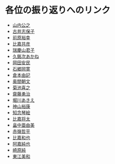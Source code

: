 # 各位の振り返りへのリンク

- <a href="https://github.com/wp15000/first/blob/master/furikaeri.md" target="_blank">山内公之</a>
- <a href="https://github.com/wp15001/daily/blob/master/furikaeri.md" target="_blank">古井志保子</a>
- <a href="https://github.com/wp15002/daily/blob/master/furikaeri.md" target="_blank">前原裕幸</a>
- <a href="https://github.com/wp15003/daily/blob/master/furikaeri.md" target="_blank">比嘉共彦</a>
- <a href="https://github.com/wp15004/daily/blob/master/furikaeri.md" target="_blank">瑞慶山君子</a>
- <a href="https://github.com/wp15005/daily/blob/master/furikaeri.md" target="_blank">久銘次あかね</a>
- <a href="https://github.com/wp15006/daily/blob/master/furikaeri.md" target="_blank">岡田安民</a>
- <a href="https://github.com/wp15007/daily/blob/master/furikaeri.md" target="_blank">石郷岡寛</a>
- <a href="https://github.com/wp15008/daily/blob/master/furikaeri.md" target="_blank">倉本由記</a>
- <a href="https://github.com/wp15009/daily/blob/master/furikaeri.md" target="_blank">奥間朝文</a>
- <a href="https://github.com/wp15010/daily/blob/master/furikaeri.md" target="_blank">菊池喜之</a>
- <a href="https://github.com/wp15011/daily/blob/master/furikaeri.md" target="_blank">齋藤勇治</a>
- <a href="https://github.com/wp15012/daily/blob/master/furikaeri.md" target="_blank">堀川あきえ</a>
- <a href="https://github.com/wp15013/daily/blob/master/furikaeri.md" target="_blank">神山裕康</a>
- <a href="https://github.com/wp15014/daily/blob/master/furikaeri.md" target="_blank">知念琴絵</a>
- <a href="https://github.com/wp15015/daily/blob/master/furikaeri.md" target="_blank">比嘉将太 </a>
- <a href="https://github.com/wp15016/daily/blob/master/furikaeri.md" target="_blank">畠中亜由美</a>
- <a href="https://github.com/wp15017/daily/blob/master/furikaeri.md" target="_blank">赤嶺哲平</a>
- <a href="https://github.com/wp15018/daily/blob/master/furikaeri.md" target="_blank">比嘉和也</a>
- <a href="https://github.com/wp15019/daily/blob/master/furikaeri.md" target="_blank">阿嘉純也</a>
- <a href="https://github.com/wp15020/daily/blob/master/furikaeri.md" target="_blank">崎原純</a>
- <a href="https://github.com/wp15021/daily/blob/master/furikaeri.md" target="_blank">東江美和</a>
